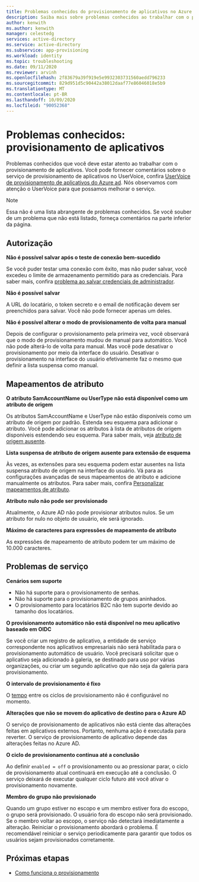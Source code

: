 ```yaml
---
title: Problemas conhecidos do provisionamento de aplicativos no Azure AD
description: Saiba mais sobre problemas conhecidos ao trabalhar com o provisionamento automatizado de aplicativos no Azure AD.
author: kenwith
ms.author: kenwith
manager: celestedg
services: active-directory
ms.service: active-directory
ms.subservice: app-provisioning
ms.workload: identity
ms.topic: troubleshooting
ms.date: 09/11/2020
ms.reviewer: arvinh
ms.openlocfilehash: 2f83679a39f919e5e9932303731560aedd796233
ms.sourcegitcommit: 829d951d5c90442a38012daaf77e86046018e5b9
ms.translationtype: MT
ms.contentlocale: pt-BR
ms.lasthandoff: 10/09/2020
ms.locfileid: "90052368"
---
```

# <a name="known-issues-application-provisioning"></a>Problemas conhecidos: provisionamento de aplicativos
Problemas conhecidos que você deve estar atento ao trabalhar com o provisionamento de aplicativos. Você pode fornecer comentários sobre o serviço de provisionamento de aplicativos no UserVoice, confira [UserVoice de provisionamento de aplicativos do Azure ad](https://aka.ms/appprovisioningfeaturerequest). Nós observamos com atenção o UserVoice para que possamos melhorar o serviço. 

> [!NOTE]
> Essa não é uma lista abrangente de problemas conhecidos. Se você souber de um problema que não está listado, forneça comentários na parte inferior da página.

## <a name="authorization"></a>Autorização 

**Não é possível salvar após o teste de conexão bem-sucedido**

Se você puder testar uma conexão com êxito, mas não puder salvar, você excedeu o limite de armazenamento permitido para as credenciais. Para saber mais, confira [problema ao salvar credenciais de administrador](application-provisioning-config-problem-storage-limit.md).

**Não é possível salvar**

A URL do locatário, o token secreto e o email de notificação devem ser preenchidos para salvar. Você não pode fornecer apenas um deles. 

**Não é possível alterar o modo de provisionamento de volta para manual**

Depois de configurar o provisionamento pela primeira vez, você observará que o modo de provisionamento mudou de manual para automático. Você não pode alterá-lo de volta para manual. Mas você pode desativar o provisionamento por meio da interface do usuário. Desativar o provisionamento na interface do usuário efetivamente faz o mesmo que definir a lista suspensa como manual.  


## <a name="attribute-mappings"></a>Mapeamentos de atributo 

**O atributo SamAccountName ou UserType não está disponível como um atributo de origem**

Os atributos SamAccountName e UserType não estão disponíveis como um atributo de origem por padrão. Estenda seu esquema para adicionar o atributo. Você pode adicionar os atributos à lista de atributos de origem disponíveis estendendo seu esquema. Para saber mais, veja [atributo de origem ausente](user-provisioning-sync-attributes-for-mapping.md). 

**Lista suspensa de atributo de origem ausente para extensão de esquema**

Às vezes, as extensões para seu esquema podem estar ausentes na lista suspensa atributo de origem na interface do usuário. Vá para as configurações avançadas de seus mapeamentos de atributo e adicione manualmente os atributos. Para saber mais, confira [Personalizar mapeamentos de atributo](customize-application-attributes.md).

**Atributo nulo não pode ser provisionado**

Atualmente, o Azure AD não pode provisionar atributos nulos. Se um atributo for nulo no objeto de usuário, ele será ignorado. 

**Máximo de caracteres para expressões de mapeamento de atributo**

As expressões de mapeamento de atributo podem ter um máximo de 10.000 caracteres. 


## <a name="service-issues"></a>Problemas de serviço 

**Cenários sem suporte**

- Não há suporte para o provisionamento de senhas. 
- Não há suporte para o provisionamento de grupos aninhados. 
- O provisionamento para locatários B2C não tem suporte devido ao tamanho dos locatários. 

**O provisionamento automático não está disponível no meu aplicativo baseado em OIDC**

Se você criar um registro de aplicativo, a entidade de serviço correspondente nos aplicativos empresariais não será habilitada para o provisionamento automático de usuário. Você precisará solicitar que o aplicativo seja adicionado à galeria, se destinado para uso por várias organizações, ou criar um segundo aplicativo que não seja da galeria para provisionamento. 

**O intervalo de provisionamento é fixo**

O [tempo](https://docs.microsoft.com/azure/active-directory/app-provisioning/application-provisioning-when-will-provisioning-finish-specific-user#how-long-will-it-take-to-provision-users) entre os ciclos de provisionamento não é configurável no momento. 

**Alterações que não se movem do aplicativo de destino para o Azure AD**

O serviço de provisionamento de aplicativos não está ciente das alterações feitas em aplicativos externos. Portanto, nenhuma ação é executada para reverter. O serviço de provisionamento de aplicativo depende das alterações feitas no Azure AD. 

**O ciclo de provisionamento continua até a conclusão**

Ao definir `enabled = off` o provisionamento ou ao pressionar parar, o ciclo de provisionamento atual continuará em execução até a conclusão. O serviço deixará de executar qualquer ciclo futuro até você ativar o provisionamento novamente.

**Membro do grupo não provisionado**

Quando um grupo estiver no escopo e um membro estiver fora do escopo, o grupo será provisionado. O usuário fora do escopo não será provisionado. Se o membro voltar ao escopo, o serviço não detectará imediatamente a alteração. Reiniciar o provisionamento abordará o problema. É recomendável reiniciar o serviço periodicamente para garantir que todos os usuários sejam provisionados corretamente.  


## <a name="next-steps"></a>Próximas etapas
- [Como funciona o provisionamento](how-provisioning-works.md)
